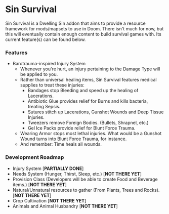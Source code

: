 # Sin Survival

Sin Survival is a Dwelling Sin addon that aims to provide a resource framework for mods/mapsets to use in Doom. There isn't much for now, but this will eventually contain enough content to build survival games with. Its current feature(s) can be found below.

### Features
- Barotrauma-inspired Injury System
	- Whenever you're hurt, an injury pertaining to the Damage Type will be applied to you.
	- Rather than universal healing items, Sin Survival features medical supplies to treat these injuries:
		- Bandages stop Bleeding and speed up the healing of Lacerations.
		- Antibiotic Glue provides relief for Burns and kills bacteria, treating Sepsis.
		- Sutures stitch up Lacerations, Gunshot Wounds and Deep Tissue Injuries.
		- Tweezers remove Foreign Bodies. (Bullets, Shrapnel, etc.)
		- Gel Ice Packs provide relief for Blunt Force Trauma.
	- Wearing Armor stops most lethal injuries. What would be a Gunshot Wound turns into Blunt Force Trauma, for instance.
	- And remember: Time heals all wounds.
### Development Roadmap
- Injury System [__PARTIALLY DONE__]
- Needs System (Hunger, Thirst, Sleep, etc.) [__NOT THERE YET__]
- Provision Class (Developers will be able to create Food and Beverage items.) [__NOT THERE YET__]
- Natural/Unnatural resources to gather (From Plants, Trees and Rocks). [__NOT THERE YET__]
- Crop Cultivation [__NOT THERE YET__]
- Animals and Animal Husbandry [__NOT THERE YET__]
